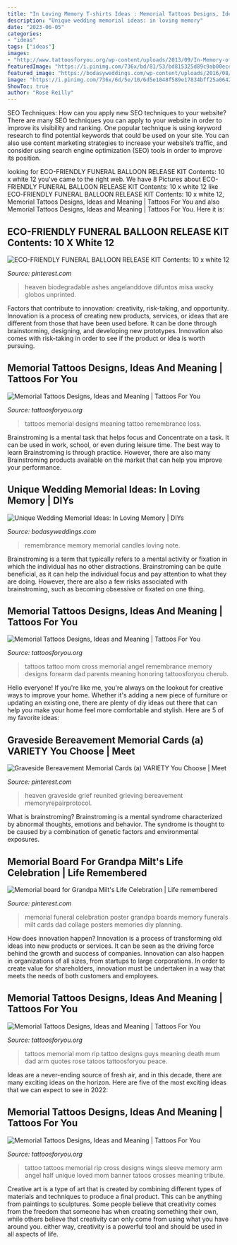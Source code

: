 ```yaml
---
title: "In Loving Memory T-shirts Ideas : Memorial Tattoos Designs, Ideas And Meaning"
description: "Unique wedding memorial ideas: in loving memory"
date: "2023-06-05"
categories:
- "ideas"
tags: ["ideas"]
images:
- "http://www.tattoosforyou.org/wp-content/uploads/2013/09/In-Memory-of-Mom-Tattoos.jpg"
featuredImage: "https://i.pinimg.com/736x/bd/81/53/bd815325d89c9ab00ecea204a7a05589.jpg"
featured_image: "https://bodasyweddings.com/wp-content/uploads/2016/08/remembrance-candles.jpg"
image: "https://i.pinimg.com/736x/6d/5e/10/6d5e1048f589e17834bff25a0642a1b3--in-loving-memory.jpg"
ShowToc: true
author: "Rose Reilly"
---
```



SEO Techniques: How can you apply new SEO techniques to your website?
There are many SEO techniques you can apply to your website in order to improve its visibility and ranking. One popular technique is using keyword research to find potential keywords that could be used on your site. You can also use content marketing strategies to increase your website’s traffic, and consider using search engine optimization (SEO) tools in order to improve its position.

	

		
looking for ECO-FRIENDLY FUNERAL BALLOON RELEASE KIT Contents: 10 x white 12 you've came to the right web. We have 8 Pictures about ECO-FRIENDLY FUNERAL BALLOON RELEASE KIT Contents: 10 x white 12 like ECO-FRIENDLY FUNERAL BALLOON RELEASE KIT Contents: 10 x white 12, Memorial Tattoos Designs, Ideas and Meaning | Tattoos For You and also Memorial Tattoos Designs, Ideas and Meaning | Tattoos For You. Here it is:
		
    
## ECO-FRIENDLY FUNERAL BALLOON RELEASE KIT Contents: 10 X White 12

<img loading=lazy src="https://i.pinimg.com/736x/bd/81/53/bd815325d89c9ab00ecea204a7a05589.jpg" onerror="this.onerror=null;this.src='https://tse2.mm.bing.net/th?id=OIP.3Ikt_yJzI755U1XDa2zvfwHaHa&amp;pid=15.1';" alt="ECO-FRIENDLY FUNERAL BALLOON RELEASE KIT Contents: 10 x white 12">

_Source: pinterest.com_

>heaven biodegradable ashes angelanddove difuntos misa wacky globos unprinted. 

	

Factors that contribute to innovation: creativity, risk-taking, and opportunity.
Innovation is a process of creating new products, services, or ideas that are different from those that have been used before. It can be done through brainstorming, designing, and developing new prototypes. Innovation also comes with risk-taking in order to see if the product or idea is worth pursuing.

    
## Memorial Tattoos Designs, Ideas And Meaning | Tattoos For You

<img loading=lazy src="http://www.tattoosforyou.org/wp-content/uploads/2013/09/Memorial-Tattoos.jpg" onerror="this.onerror=null;this.src='https://tse3.mm.bing.net/th?id=OIP.M5768nEN7LkFaL6kSUQG8AHaFj&amp;pid=15.1';" alt="Memorial Tattoos Designs, Ideas and Meaning | Tattoos For You">

_Source: tattoosforyou.org_

>tattoos memorial designs meaning tattoo remembrance loss. 

	

Brainstroming is a mental task that helps focus and Concentrate on a task. It can be used in work, school, or even during leisure time. The best way to learn Brainstroming is through practice. However, there are also many Brainstroming products available on the market that can help you improve your performance.

    
## Unique Wedding Memorial Ideas: In Loving Memory | DIYs

<img loading=lazy src="https://bodasyweddings.com/wp-content/uploads/2016/08/remembrance-candles.jpg" onerror="this.onerror=null;this.src='https://tse1.mm.bing.net/th?id=OIP.G91AdPe0AzeY25bWomOYPQHaLG&amp;pid=15.1';" alt="Unique Wedding Memorial Ideas: In Loving Memory | DIYs">

_Source: bodasyweddings.com_

>remembrance memory memorial candles loving note. 

	

Brainstroming is a term that typically refers to a mental activity or fixation in which the individual has no other distractions. Brainstroming can be quite beneficial, as it can help the individual focus and pay attention to what they are doing. However, there are also a few risks associated with brainstroming, such as becoming obsessive or fixated on one thing.

    
## Memorial Tattoos Designs, Ideas And Meaning | Tattoos For You

<img loading=lazy src="http://www.tattoosforyou.org/wp-content/uploads/2013/09/In-Memory-of-Mom-Tattoos.jpg" onerror="this.onerror=null;this.src='https://tse2.mm.bing.net/th?id=OIP.EX8vz2z5VOogRvR3ggUq9AHaM7&amp;pid=15.1';" alt="Memorial Tattoos Designs, Ideas and Meaning | Tattoos For You">

_Source: tattoosforyou.org_

>tattoos tattoo mom cross memorial angel remembrance memory designs forearm dad parents meaning honoring tattoosforyou cherub. 

	

Hello everyone! If you're like me, you're always on the lookout for creative ways to improve your home. Whether it's adding a new piece of furniture or updating an existing one, there are plenty of diy ideas out there that can help you make your home feel more comfortable and stylish. Here are 5 of my favorite ideas: 

    
## Graveside Bereavement Memorial Cards (a) VARIETY You Choose | Meet

<img loading=lazy src="https://i.pinimg.com/736x/6d/5e/10/6d5e1048f589e17834bff25a0642a1b3--in-loving-memory.jpg" onerror="this.onerror=null;this.src='https://tse4.mm.bing.net/th?id=OIP.fCB2FRTtaVKPOUv1qdsdqQAAAA&amp;pid=15.1';" alt="Graveside Bereavement Memorial Cards (a) VARIETY You Choose | Meet">

_Source: pinterest.com_

>heaven graveside grief reunited grieving bereavement memoryrepairprotocol. 

	

What is brainstroming?
Brainstroming is a mental syndrome characterized by abnormal thoughts, emotions and behavior. The syndrome is thought to be caused by a combination of genetic factors and environmental exposures.

    
## Memorial Board For Grandpa Milt&#039;s Life Celebration | Life Remembered

<img loading=lazy src="https://s-media-cache-ak0.pinimg.com/736x/fe/03/fa/fe03fa83a8b4cb133430211992bc4d53.jpg" onerror="this.onerror=null;this.src='https://tse3.mm.bing.net/th?id=OIP.lOg0FbE0fKAq13KjaXblAwHaFj&amp;pid=15.1';" alt="Memorial board for Grandpa Milt&#039;s Life Celebration | Life remembered">

_Source: pinterest.com_

>memorial funeral celebration poster grandpa boards memory funerals milt cards dad collage posters memories diy planning. 

	

How does innovation happen?
Innovation is a process of transforming old ideas into new products or services. It can be seen as the driving force behind the growth and success of companies. Innovation can also happen in organizations of all sizes, from startups to large corporations. In order to create value for shareholders, innovation must be undertaken in a way that meets the needs of both customers and employees.

    
## Memorial Tattoos Designs, Ideas And Meaning | Tattoos For You

<img loading=lazy src="http://www.tattoosforyou.org/wp-content/uploads/2013/09/Memorial-Tattoos-For-Mom-768x1024.jpg" onerror="this.onerror=null;this.src='https://tse1.mm.bing.net/th?id=OIP.SxllKYiVkolL0vSBN1XklgHaJ4&amp;pid=15.1';" alt="Memorial Tattoos Designs, Ideas and Meaning | Tattoos For You">

_Source: tattoosforyou.org_

>tattoos memorial mom rip tattoo designs guys meaning death mum dad arm quotes rose tatoos tattoosforyou peace. 

	

Ideas are a never-ending source of fresh air, and in this decade, there are many exciting ideas on the horizon. Here are five of the most exciting ideas that we can expect to see in 2022: 

    
## Memorial Tattoos Designs, Ideas And Meaning | Tattoos For You

<img loading=lazy src="http://www.tattoosforyou.org/wp-content/uploads/2013/09/Memorial-Cross-Tattoos.jpg" onerror="this.onerror=null;this.src='https://tse1.mm.bing.net/th?id=OIP.EXIfJYwPd8cbFqD4qvlyTwHaL6&amp;pid=15.1';" alt="Memorial Tattoos Designs, Ideas and Meaning | Tattoos For You">

_Source: tattoosforyou.org_

>tattoo tattoos memorial rip cross designs wings sleeve memory arm angel half unique loved mom banner tatoos crosses meaning tribute. 

	

Creative art is a type of art that is created by combining different types of materials and techniques to produce a final product. This can be anything from paintings to sculptures. Some people believe that creativity comes from the freedom that someone has when creating something their own, while others believe that creativity can only come from using what you have around you. either way, creativity is a powerful tool and should be used in all aspects of life.

